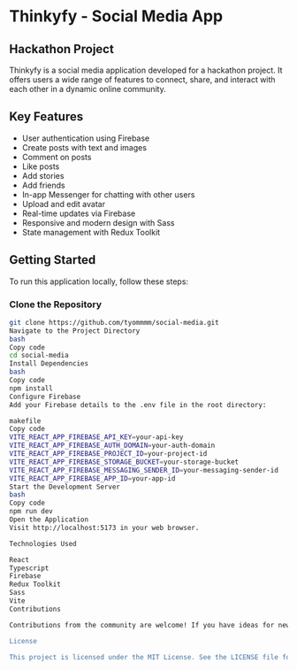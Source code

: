 # Thinkyfy - Social Media App

## Hackathon Project

Thinkyfy is a social media application developed for a hackathon project. It offers users a wide range of features to connect, share, and interact with each other in a dynamic online community.

## Key Features
- User authentication using Firebase
- Create posts with text and images
- Comment on posts
- Like posts
- Add stories
- Add friends
- In-app Messenger for chatting with other users
- Upload and edit avatar
- Real-time updates via Firebase
- Responsive and modern design with Sass
- State management with Redux Toolkit

## Getting Started
To run this application locally, follow these steps:

### Clone the Repository
```bash
git clone https://github.com/tyommmm/social-media.git
Navigate to the Project Directory
bash
Copy code
cd social-media
Install Dependencies
bash
Copy code
npm install
Configure Firebase
Add your Firebase details to the .env file in the root directory:

makefile
Copy code
VITE_REACT_APP_FIREBASE_API_KEY=your-api-key
VITE_REACT_APP_FIREBASE_AUTH_DOMAIN=your-auth-domain
VITE_REACT_APP_FIREBASE_PROJECT_ID=your-project-id
VITE_REACT_APP_FIREBASE_STORAGE_BUCKET=your-storage-bucket
VITE_REACT_APP_FIREBASE_MESSAGING_SENDER_ID=your-messaging-sender-id
VITE_REACT_APP_FIREBASE_APP_ID=your-app-id
Start the Development Server
bash
Copy code
npm run dev
Open the Application
Visit http://localhost:5173 in your web browser.

Technologies Used

React
Typescript
Firebase
Redux Toolkit
Sass
Vite
Contributions

Contributions from the community are welcome! If you have ideas for new features or have identified bugs, please open an issue. If you'd like to contribute code, fork the repository and submit a pull request.

License

This project is licensed under the MIT License. See the LICENSE file for more information.
